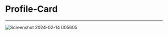﻿# Profile-Card
****


![Screenshot 2024-02-14 005605](https://github.com/Aditya-aj-champ/Profile-Card/assets/117902578/917fa2b8-82e5-4809-ac51-f6933bfb50d7)
